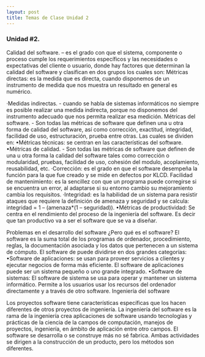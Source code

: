 ```yaml
---
layout: post
title: Temas de Clase Unidad 2
---
```


### Unidad #2.

Calidad del software. – es el grado con que el sistema, componente o proceso cumple los requerimientos específicos y las necesidades o expectativas del cliente o usuario, donde hay factores que determinan la calidad del software y clasifican en dos grupos los cuales son:
Métricas directas: es la medida que es directa, cuando disponemos de un instrumento de medida que nos muestra un resultado en general es numérico.

·Medidas indirectas. - cuando se habla de sistemas informáticos no siempre es posible realizar una medida indirecta, porque no disponemos del instrumento adecuado que nos permita realizar esa medición.
Métricas del software. - Son todas las métricas de software que definen una u otra forma de calidad del software, así como corrección, exactitud, integridad, facilidad de uso, estructuración, prueba entre otras. Las cuales se dividen en:
•Métricas técnicas: se centran en las características del software.
•Métricas de calidad. - Son todas las métricas de software que definen de una u otra forma la calidad del software tales como corrección o modularidad, pruebas, facilidad de uso, cohesión del modulo, acoplamiento, reusabilidad, etc.
·Corrección: es el grado en que el software desempeña la función para la que fue creado y se mide en defectos por KLCD.
Facilidad de mantenimiento: es la sencillez con que un programa puede corregirse si se encuentra un error, al adaptarse si su entorno cambio su mejoramiento cambia los requisitos.
·Integridad: es la habilidad de un sistema para resistir ataques que requiere la definición de amenaza y seguridad y se calcula: integridad = 1 – (amenaza*(1 – seguridad)).
•Métricas de productividad: Se centra en el rendimiento del proceso de la ingeniería del software. Es decir que tan productivo va a ser el software que se va a diseñar. 

Problemas en el desarrollo del software
¿Pero qué es el software? El software es la suma total de los programas de ordenador, procedimiento, reglas, la documentación asociada y los datos que pertenecen a un sistema de cómputo. El software de puede dividirse en dos grandes categorías:
•Software de aplicaciones: se usan para proveer servicios a clientes y ejecutar negocios de forma más eficiente. El software de aplicaciones puede ser un sistema pequeño o uno grande integrado.
•Software de sistemas: El software de sistema se usa para operar y mantener un sistema informático. Permite a los usuarios usar los recursos del ordenador directamente y a través de otro software.
Ingeniería del software

Los proyectos software tiene características específicas que los hacen diferentes de otros proyectos de ingeniería. La ingeniería del software es la rama de la ingeniería crea aplicaciones de software usando tecnologías y prácticas de la ciencia de la campos de computación, manejos de proyectos, ingeniería, en ámbito de aplicación entre otro campos. El software se desarrolla o se construye más no sé fabrica. Ambas actividades se dirigen a la construcción de un producto, pero los métodos son diferentes.





